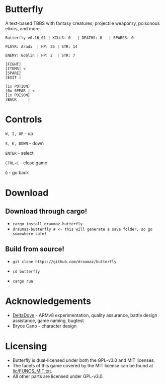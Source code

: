 # Butterfly
A text-based TBBS with fantasy creatures, projectile weaponry, poisonous elixirs, and more.

```
Butterfly v0.16_01 | KILLS: 0   | DEATHS: 0   | SPARES: 0

PLAYR: Aradi  | HP: 26 | STR: 14

ENEMY: Goblin | HP: 2  | STR: 7

[FIGHT]
[ITEMS] <
[SPARE]
[EXIT ]

[1x POTION]
[0x SPEAR ] <
[1x POISON]
[BACK     ]
```

# Controls

```W, I, UP``` - up

```S, K, DOWN``` - down

```ENTER``` - select

```CTRL-C``` - close game

```Q``` - go back

# Download

## Download through cargo!

- ```cargo install draumaz-butterfly```
- ```draumaz-butterfly # <- this will generate a save folder, so go somewhere safe!```

## Build from source!

- ```git clone https://github.com/draumaz/butterfly```

- ```cd butterfly```

- ```cargo run```

# Acknowledgements

- <a href="https://github.com/DeltaDove">DeltaDove</a> - ARMv8 experimentation, quality assurance, battle design assistance, game naming, bugtest
- Bryce Cano - character design

# Licensing

- Butterfly is dual-licensed under both the GPL-v3.0 and MIT licenses.
- The facets of this game covered by the MIT license can be found at <a href="https://github.com/draumaz/butterfly/blob/main/lic/FUNCS_MIT.txt">lic/FUNCS_MIT.txt</a>. 
- All other parts are licensed under GPL-v3.0.
